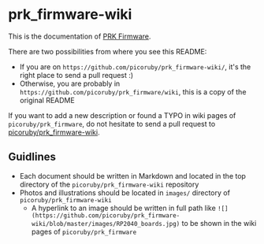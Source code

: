 # prk_firmware-wiki

This is the documentation of [PRK Firmware](https://github.com/picoruby/prk_firmware).

There are two possibilities from where you see this README:
- If you are on `https://github.com/picoruby/prk_firmware-wiki/`, it's the right place to send a pull request :)
- Otherwise, you are probably in `https://github.com/picoruby/prk_firmware/wiki`, this is a copy of the original README

If you want to add a new description or found a TYPO in wiki pages of `picoruby/prk_firmware`, do not hesitate to send a pull request to [picoruby/prk_firmware-wiki](https://github.com/picoruby/prk_firmware-wiki).

## Guidlines

- Each document should be written in Markdown and located in the top directory of the `picoruby/prk_firmware-wiki` repository
- Photos and illustrations should be located in `images/` directory of `picoruby/prk_firmware-wiki`
  - A hyperlink to an image should be written in full path like `![](https://github.com/picoruby/prk_firmware-wiki/blob/master/images/RP2040_boards.jpg)` to be shown in the wiki pages of `picoruby/prk_firmware`
